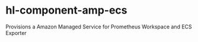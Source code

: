 # hl-component-amp-ecs
Provisions a Amazon Managed Service for Prometheus Workspace and ECS Exporter
